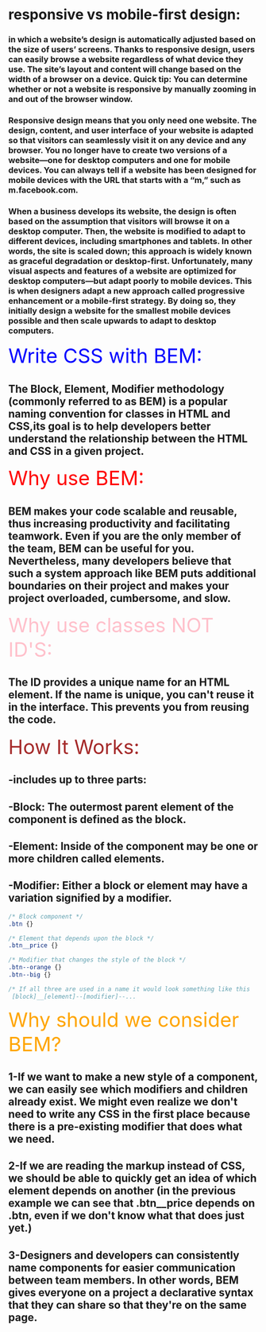 # responsive vs mobile-first design:
### in which a website’s design is automatically adjusted based on the size of users’ screens. Thanks to responsive design, users can easily browse a website regardless of what device they use. The site’s layout and content will change based on the width of a browser on a device. Quick tip: You can determine whether or not a website is responsive by manually zooming in and out of the browser window.

### Responsive design means that you only need one website. The design, content, and user interface of your website is adapted so that visitors can seamlessly visit it on any device and any browser. You no longer have to create two versions of a website—one for desktop computers and one for mobile devices. You can always tell if a website has been designed for mobile devices with the URL that starts with a “m,” such as m.facebook.com.

### When a business develops its website, the design is often based on the assumption that visitors will browse it on a desktop computer. Then, the website is modified to adapt to different devices, including smartphones and tablets. In other words, the site is scaled down; this approach is widely known as graceful degradation or desktop-first. Unfortunately, many visual aspects and features of a website are optimized for desktop computers—but adapt poorly to mobile devices. This is when designers adapt a new approach called progressive enhancement or a mobile-first strategy. By doing so, they initially design a website for the smallest mobile devices possible and then scale upwards to adapt to desktop computers.


<span style="color: blue; font-size:40px">Write CSS with BEM:</span>
## The Block, Element, Modifier methodology (commonly referred to as BEM) is a popular naming convention for classes in HTML and CSS,its goal is to help developers better understand the relationship between the HTML and CSS in a given project.

<span style="color: Red; font-size:40px">Why use BEM:</span>
## BEM makes your code scalable and reusable, thus increasing productivity and facilitating teamwork. Even if you are the only member of the team, BEM can be useful for you. Nevertheless, many developers believe that such a system approach like BEM puts additional boundaries on their project and makes your project overloaded, cumbersome, and slow.

<span style="color: Pink; font-size:40px">Why use classes NOT ID'S:</span>
## The ID provides a unique name for an HTML element. If the name is unique, you can't reuse it in the interface. This prevents you from reusing the code.

<span style="color: brown ; font-size:40px">How It Works:</span>

## -includes up to three parts:
## -Block: The outermost parent element of the component is defined as the block. 
## -Element: Inside of the component may be one or more children called elements. 
## -Modifier: Either a block or element may have a variation signified by a modifier. 
```css
/* Block component */
.btn {}

/* Element that depends upon the block */ 
.btn__price {}

/* Modifier that changes the style of the block */
.btn--orange {} 
.btn--big {}

/* If all three are used in a name it would look something like this
 [block]__[element]--[modifier]--...
```
<span style="color: orange; font-size:40px">Why should we consider BEM?</span> 
## 1-If we want to make a new style of a component, we can easily see which modifiers and children already exist. We might even realize we don't need to write any CSS in the first place because there is a pre-existing modifier that does what we need.
## 2-If we are reading the markup instead of CSS, we should be able to quickly get an idea of which element depends on another (in the previous example we can see that .btn__price depends on .btn, even if we don't know what that does just yet.)
## 3-Designers and developers can consistently name components for easier communication between team members. In other words, BEM gives everyone on a project a declarative syntax that they can share so that they're on the same page.